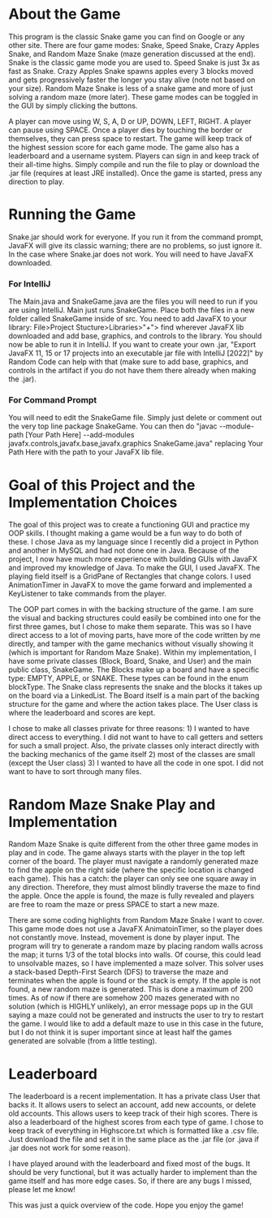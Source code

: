 # About the Game
This program is the classic Snake game you can find on Google or any other site. There are four game modes: Snake, Speed Snake, Crazy Apples Snake, and Random Maze Snake (maze generation discussed at the end). Snake is the classic game mode you are used to. Speed Snake is just 3x as fast as Snake. Crazy Apples Snake spawns apples every 3 blocks moved and gets progressively faster the longer you stay alive (note not based on your size). Random Maze Snake is less of a snake game and more of just solving a random maze (more later). These game modes can be toggled in the GUI by simply clicking the buttons. 

A player can move using W, S, A, D or UP, DOWN, LEFT, RIGHT. A player can pause using SPACE. Once a player dies by touching the border or themselves, they can press space to restart. The game will keep track of the highest session score for each game mode. The game also has a leaderboard and a username system. Players can sign in and keep track of their all-time highs. Simply compile and run the file to play or download the .jar file (requires at least JRE installed). Once the game is started, press any direction to play.

# Running the Game
Snake.jar should work for everyone. If you run it from the command prompt, JavaFX will give its classic warning; there are no problems, so just ignore it. In the case where Snake.jar does not work. You will need to have JavaFX downloaded. 

### For IntelliJ
The Main.java and SnakeGame.java are the files you will need to run if you are using IntelliJ. Main just runs SnakeGame. Place both the files in a new folder called SnakeGame inside of src. You need to add JavaFX to your library: File>Project Stucture>Libraries>"+"> find wherever JavaFX lib downloaded and add base, graphics, and controls to the library. You should now be able to run it in IntelliJ. If you want to create your own .jar, "Export JavaFX 11, 15 or 17 projects into an executable jar file with IntelliJ [2022]" by Random Code can help with that (make sure to add base, graphics, and controls in the artifact if you do not have them there already when making the .jar).

### For Command Prompt
You will need to edit the SnakeGame file. Simply just delete or comment out the very top line package SnakeGame. You can then do "javac --module-path [Your Path Here] --add-modules javafx.controls,javafx.base,javafx.graphics SnakeGame.java" replacing Your Path Here with the path to your JavaFX lib file.

# Goal of this Project and the Implementation Choices
The goal of this project was to create a functioning GUI and practice my OOP skills. I thought making a game would be a fun way to do both of these. I chose Java as my language since I recently did a project in Python and another in MySQL and had not done one in Java. Because of the project, I now have much more experience with building GUIs with JavaFX and improved my knowledge of Java. To make the GUI, I used JavaFX. The playing field itself is a GridPane of Rectangles that change colors. I used AnimationTimer in JavaFX to move the game forward and implemented a KeyListener to take commands from the player.

The OOP part comes in with the backing structure of the game. I am sure the visual and backing structures could easily be combined into one for the first three games, but I chose to make them separate. This was so I have direct access to a lot of moving parts, have more of the code written by me directly, and tamper with the game mechanics without visually showing it (which is important for Random Maze Snake). Within my implementation, I have some private classes (Block, Board, Snake, and User) and the main public class, SnakeGame. The Blocks make up a board and have a specific type: EMPTY, APPLE, or SNAKE. These types can be found in the enum blockType. The Snake class represents the snake and the blocks it takes up on the board via a LinkedList. The Board itself is a main part of the backing structure for the game and where the action takes place. The User class is where the leaderboard and scores are kept.

I chose to make all classes private for three reasons: 1) I wanted to have direct access to everything. I did not want to have to call getters and setters for such a small project. Also, the private classes only interact directly with the backing mechanics of the game itself 2) most of the classes are small (except the User class) 3) I wanted to have all the code in one spot. I did not want to have to sort through many files.

# Random Maze Snake Play and Implementation
Random Maze Snake is quite different from the other three game modes in play and in code. The game always starts with the player in the top left corner of the board. The player must navigate a randomly generated maze to find the apple on the right side (where the specific location is changed each game). This has a catch: the player can only see one square away in any direction. Therefore, they must almost blindly traverse the maze to find the apple. Once the apple is found, the maze is fully revealed and players are free to roam the maze or press SPACE to start a new maze.

There are some coding highlights from Random Maze Snake I want to cover. This game mode does not use a JavaFX AnimatoinTimer, so the player does not constantly move. Instead, movement is done by player input. The program will try to generate a random maze by placing random walls across the map; it turns 1/3 of the total blocks into walls. Of course, this could lead to unsolvable mazes, so I have implemented a maze solver. This solver uses a stack-based Depth-First Search (DFS) to traverse the maze and terminates when the apple is found or the stack is empty. If the apple is not found, a new random maze is generated. This is done a maximum of 200 times. As of now if there are somehow 200 mazes generated with no solution (which is HIGHLY unlikely), an error message pops up in the GUI saying a maze could not be generated and instructs the user to try to restart the game. I would like to add a default maze to use in this case in the future, but I do not think it is super important since at least half the games generated are solvable (from a little testing).

# Leaderboard
The leaderboard is a recent implementation. It has a private class User that backs it. It allows users to select an account, add new accounts, or delete old accounts. This allows users to keep track of their high scores. There is also a leaderboard of the highest scores from each type of game. I chose to keep track of everything in Highscore.txt which is formatted like a .csv file. Just download the file and set it in the same place as the .jar file (or .java if .jar does not work for some reason).

I have played around with the leaderboard and fixed most of the bugs. It should be very functional, but it was actually harder to implement than the game itself and has more edge cases. So, if there are any bugs I missed, please let me know!

This was just a quick overview of the code. Hope you enjoy the game!

